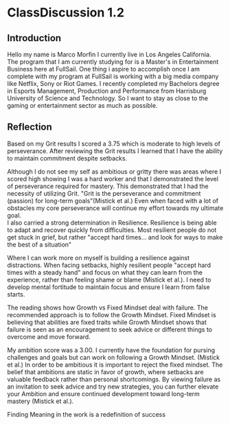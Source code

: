 # ClassDiscussion 1.2 
## Introduction 

Hello my name is Marco Morfin I currently live in Los Angeles California. The program that I am currently studying for is a Master's in Entertainment Business here at FullSail. One thing i aspire to accomplish once I am complete with my program at FullSail is working with a big media company like Netflix, Sony or Riot Games. I recently completed my Bachelors degree in Esports Management, Production and Performance from Harrisburg University of Science and Technology. So I want to stay as close to the gaming or entertainment sector as much as possible. 

## Reflection 

Based on my Grit results I scored a 3.75 which is moderate to high levels of perseverance. After reviewing the Grit results I learned that I have the ability to maintain commitment despite setbacks. 

Although I do not see my self as ambitious or gritty there was areas where I scored high showing I was a hard worker and that I demonstrated the level of perseverance required for mastery. This demonstrated that I had the necessity of utilizing Grit. "Grit is the perseverance and commitment (passion) for long-term goals"(Mistick et al.) Even when faced with a lot of obstacles my core perseverance will continue my effort towards my ultimate goal.  
I also carried a strong determination in Resilience. Resilience is being able to adapt and recover quickly from difficulties. Most resilient people do not get stuck in grief, but rather "accept hard times... and look for ways to make the best of a situation" 

Where I can work more on myself is building a resilience against distractions.  When facing setbacks, highly resilient people "accept hard times with a steady hand" and focus on what they can learn from the experience, rather than feeling shame or blame (Mistick et al.). I need to develop mental fortitude to maintain focus and ensure I learn from false starts.

The reading shows how Growth vs Fixed Mindset deal with failure. The recommended approach is to follow the Growth Mindset. 
Fixed Mindset is believing that abilities are fixed traits while Growth Mindset shows that failure is seen as an encouragement to seek advice or different things to overcome and move forward. 

My ambition score was a 3.00. I currently have the foundation for pursing challenges and goals but can work on following a Growth Mindset. (Mistick et aI.)  In order to be ambitious it is important to reject the fixed mindset.  The belief that ambitions are static in favor of growth, where setbacks are valuable feedback rather than personal shortcomings. By viewing failure as an invitation to seek advice and try new strategies, you can further elevate your Ambition and ensure continued development toward long-term mastery (Mistick et al.).

Finding Meaning in the work is a redefinition of success 



